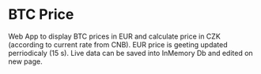 # BTC Price

Web App to display BTC prices in EUR and calculate price in CZK (according to current rate from CNB).
EUR price is geeting updated perriodicaly (15 s). Live data can be saved into InMemory Db and edited on new page.
